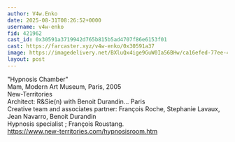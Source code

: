```yaml
---
author: V4w.Enko
date: 2025-08-31T08:26:52+0000
username: v4w-enko
fid: 421962
cast_id: 0x30591a3719942d765b815b5ad4707f86e6153f01
cast: https://farcaster.xyz/v4w-enko/0x30591a37
image: https://imagedelivery.net/BXluQx4ige9GuW0Ia56BHw/ca16efed-77ee-4821-e7ab-fb338fab2900/original
layout: post
---
```

"Hypnosis Chamber"  
Mam, Modern Art Museum, Paris, 2005  
New-Territories  
Architect: R&Sie(n) with Benoit Durandin… Paris  
Creative team and associates partner: François Roche, Stephanie Lavaux, Jean Navarro, Benoit Durandin  
Hypnosis specialist ; François Roustang.  
https://www.new-territories.com/hypnosisroom.htm  

<img src='https://imagedelivery.net/BXluQx4ige9GuW0Ia56BHw/ca16efed-77ee-4821-e7ab-fb338fab2900/original' alt='' referrerpolicy='no-referrer'/>